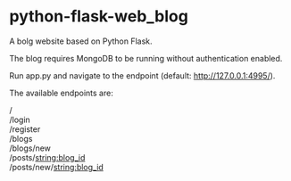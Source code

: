 # python-flask-web_blog
A bolg website based on Python Flask.

The blog requires MongoDB to be running without authentication enabled.

Run app.py and navigate to the endpoint (default: http://127.0.0.1:4995/).

The available endpoints are:

/  
/login  
/register  
/blogs  
/blogs/new  
/posts/<string:blog_id>  
/posts/new/<string:blog_id>  
